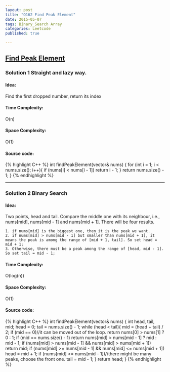 ```yaml
---
layout: post
title: "Q162 Find Peak Element"
date: 2015-05-07
tags: Binary_Search Array
categories: Leetcode
published: true

---
```


## [Find Peak Element](https://leetcode.com/problems/find-peak-element/) 


### Solution 1 Straight and lazy way.

#### Idea:
Find the first dropped number, return its index

#### Time Complexity:
O(n)

#### Space Complexity:
O(1)

#### Source code:
{% highlight C++ %}
int findPeakElement(vector<int>& nums) {
    for (int i = 1; i < nums.size(); i++){
        if (nums[i] < nums[i - 1])
            return i - 1;
    }
    return nums.size() - 1;
}
{% endhighlight %}

---

### Solution 2 Binary Search

#### Idea:
Two points, head and tail. Compare the middle one with its neighbour, i.e., nums[mid], nums[mid - 1] and nums[mid + 1]. There will be four results. 

    1. if nums[mid] is the biggest one, then it is the peak we want.
    2. if nums[mid] > nums[mid - 1] but smaller than nums[mid + 1], it means the peak is among the range of [mid + 1, tail]. So set head = mid + 1;
    3. Otherwise, there must be a peak among the range of [head, mid - 1]. So set tail = mid - 1;
    
#### Time Complexity:
O(log(n))

#### Space Complexity:
O(1)

#### Source code:
{% highlight C++ %}
int findPeakElement(vector<int>& nums) {
    int head, tail, mid;
    head = 0;
    tail = nums.size() - 1;
    while (head < tail){
        mid = (head + tail) / 2;
        if (mid == 0)//it can be moved out of the loop.
            return nums[0] > nums[1] ? 0 : 1;
        if (mid == nums.size() - 1)
            return nums[mid] > nums[mid - 1] ? mid : mid - 1;
        if (nums[mid] > nums[mid - 1] && nums[mid] > nums[mid + 1])
            return mid;
        if (nums[mid] >= nums[mid - 1] && nums[mid] <= nums[mid + 1])
            head = mid + 1;
        if (nums[mid] <= nums[mid - 1])//there might be many peaks, choose the front one.
            tail = mid - 1;
    }
    return head;
}
{% endhighlight %}
